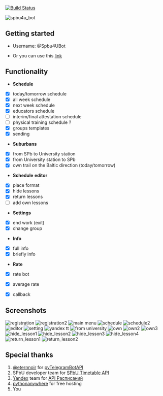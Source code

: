 [![Build Status](https://travis-ci.org/EeOneDown/spbu4u.svg?branch=master)](https://travis-ci.org/EeOneDown/spbu4u)

![spbu4u_bot](https://pp.userapi.com/c841523/v841523334/1eb9b/XyqYe7KAy8M.jpg "Spbu4UBot")

## Getting started

* Username: @Spbu4UBot

* Or you can use this [link](https://t.me/Spbu4UBot)


## Functionality
* __Schedule__
- [x] today/tomorrow schedule
- [x] all week schedule
- [x] next week schedule
- [x] educators schedule
- [ ] interim/final attestation schedule
- [ ] physical training schedule ?
- [x] groups templates
- [x] sending
* __Suburbans__
- [x] from SPb to University station
- [x] from University station to SPb
- [x] own trail on the Baltic direction (today/tomorrow)
* __Schedule__ __editor__
- [x] place format
- [x] hide lessons
- [x] return lessons
- [ ] add own lessons
* __Settings__
- [x] end work (exit)
- [x] change group
* __Info__
- [x] full info
- [x] briefly info
* __Rate__
- [x] rate bot
- [x] average rate
- [x] callback


## Screenshots
![registration](https://pp.userapi.com/c837720/v837720734/5eb4e/JSkfjb8JbGI.jpg "select year") 
![registration2](https://pp.userapi.com/c837720/v837720734/5eb47/f0a-L9t-Hlk.jpg "confirm choice") 
![main menu](https://pp.userapi.com/c837720/v837720734/5eb39/DxAvcBGmuQM.jpg "main menu")
![schedule](https://pp.userapi.com/c837720/v837720734/5eb55/5Gkq3YnquJc.jpg "today schedule")
![schedule2](https://pp.userapi.com/c837720/v837720734/5eb6a/c10MbYzJhks.jpg "week day schedule")
![editor](https://pp.userapi.com/c837720/v837720734/5eb71/I3ukcbFoWpE.jpg "place editor")
![setting](https://pp.userapi.com/c837720/v837720734/5eb32/S3vrFYHK3vQ.jpg "settings")
![yandex tt](https://pp.userapi.com/c837720/v837720734/5eb2b/Xx7Ab6L189M.jpg "yandex timetable menu")
![from university](https://pp.userapi.com/c837720/v837720734/5eb40/mRPHFt5ApLQ.jpg "suburbans from University")
![own](https://pp.userapi.com/c837720/v837720734/5eb24/BRfQ1XsDjtI.jpg "select end station for own trail")
![own2](https://pp.userapi.com/c837720/v837720734/5eb5c/mK_doaX8rQg.jpg "select day for own trail")
![own3](https://pp.userapi.com/c837720/v837720734/5eb63/pLaCahhTeXY.jpg "all suburbans for own trail")
![hide_lesson1](https://pp.userapi.com/c639621/v639621751/49ff8/GF5xqgYKdTM.jpg "select lesson to hide")
![hide_lesson2](https://pp.userapi.com/c639621/v639621751/49fff/mh71BIZh5oU.jpg "select lesson to hide")
![hide_lesson3](https://pp.userapi.com/c639621/v639621751/49fdc/MtYPs6c4L1A.jpg "select time to hide")
![hide_lesson4](https://pp.userapi.com/c639621/v639621751/49fe3/7_EofAQPvs4.jpg "lesson hided")
![return_lesson1](https://pp.userapi.com/c639621/v639621751/49fea/fs4mb2pEJZ8.jpg "select lesson to return")
![return_lesson2](https://pp.userapi.com/c639621/v639621751/49ff1/WyUajVfTuGk.jpg "select lesson to return")


## Special thanks
1. [@eternnoir](https://github.com/eternnoir) for [pyTelegramBotAPI](https://github.com/eternnoir/pyTelegramBotAPI)
2. SPbU developer team for [SPbU Timetable API](https://timetable.spbu.ru/help/ui/index#/)
3. [Yandex](https://www.yandex.ru/) team for [API Расписаний](https://tech.yandex.ru/rasp/raspapi/)
4. [pythonanywhere](https://www.pythonanywhere.com) for free hosting
5. You
